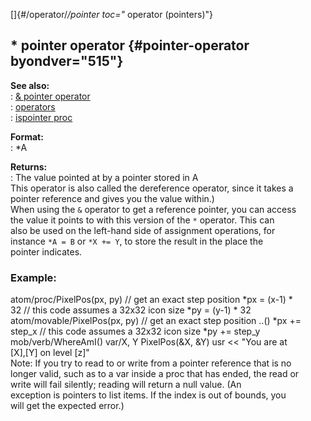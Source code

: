 []{#/operator/*/pointer toc="* operator (pointers)"}    
## \* pointer operator {#pointer-operator byondver="515"}    
**See also:**    
:   [& pointer operator](/ref/operator/&/pointer.md)    
:   [operators](/ref/operator.md)    
:   [ispointer proc](/ref/proc/ispointer.md)    
<!-- -->    
**Format:**    
:   \*A    
<!-- -->    
**Returns:**    
:   The value pointed at by a pointer stored in A    
This operator is also called the dereference operator, since it takes a    
pointer reference and gives you the value within.)    
When using the `&` operator to get a reference pointer, you can access    
the value it points to with this version of the `*` operator. This can    
also be used on the left-hand side of assignment operations, for    
instance `*A = B` or `*X += Y`, to store the result in the place the    
pointer indicates.    
### Example:    
atom/proc/PixelPos(px, py) // get an exact step position \*px = (x-1) \*    
32 // this code assumes a 32x32 icon size \*py = (y-1) \* 32    
atom/movable/PixelPos(px, py) // get an exact step position ..() \*px +=    
step_x // this code assumes a 32x32 icon size \*py += step_y    
mob/verb/WhereAmI() var/X, Y PixelPos(&X, &Y) usr \<\< \"You are at    
\[X\],\[Y\] on level \[z\]\"    
Note: If you try to read to or write from a pointer reference that is no    
longer valid, such as to a var inside a proc that has ended, the read or    
write will fail silently; reading will return a null value. (An    
exception is pointers to list items. If the index is out of bounds, you    
will get the expected error.)  